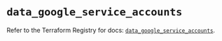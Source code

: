 # `data_google_service_accounts`

Refer to the Terraform Registry for docs: [`data_google_service_accounts`](https://registry.terraform.io/providers/hashicorp/google/6.23.0/docs/data-sources/service_accounts).
